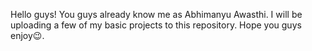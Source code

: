 Hello guys! You guys already know me as Abhimanyu Awasthi. I will be uploading a few of my basic projects to this repository. Hope you guys enjoy😉.
